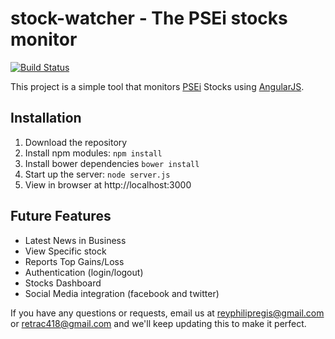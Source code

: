# stock-watcher - The PSEi stocks monitor

[![Build Status](https://travis-ci.org/reyphilipregis/stock-watcher.svg?branch=dev)](https://travis-ci.org/reyphilipregis/stock-watcher)

This project is a simple tool that monitors [PSEi](http://www.pse.com.ph/) Stocks using [AngularJS](https://angularjs.org/).


## Installation
1. Download the repository
2. Install npm modules: `npm install`
3. Install bower dependencies `bower install`
4. Start up the server: `node server.js`
5. View in browser at http://localhost:3000

## Future Features
- Latest News in Business
- View Specific stock
- Reports Top Gains/Loss
- Authentication (login/logout)
- Stocks Dashboard
- Social Media integration (facebook and twitter)


If you have any questions or requests, email us at [reyphilipregis@gmail.com](mailto:reyphilipregis@gmail.com) or [retrac418@gmail.com](mailto:retrac418@gmail.com)  and we'll keep updating this to make it perfect.